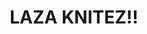 ---
title: LAZA KNITEZ!!
developer: Glitchnap
image: LazaKnitez.jpg
link: http://lazaknitez.com/
ouya: https://www.ouya.tv/game/laza-knitez/
---